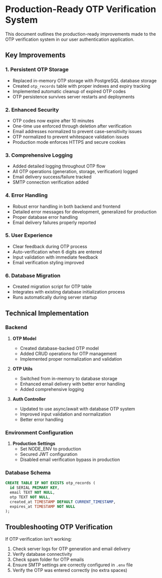# Production-Ready OTP Verification System

This document outlines the production-ready improvements made to the OTP verification system in our user authentication application.

## Key Improvements

### 1. Persistent OTP Storage

- Replaced in-memory OTP storage with PostgreSQL database storage
- Created `otp_records` table with proper indexes and expiry tracking
- Implemented automatic cleanup of expired OTP codes
- OTP persistence survives server restarts and deployments

### 2. Enhanced Security

- OTP codes now expire after 10 minutes
- One-time use enforced through deletion after verification
- Email addresses normalized to prevent case-sensitivity issues
- OTP normalized to prevent whitespace validation issues
- Production mode enforces HTTPS and secure cookies

### 3. Comprehensive Logging

- Added detailed logging throughout OTP flow
- All OTP operations (generation, storage, verification) logged
- Email delivery success/failure tracked
- SMTP connection verification added

### 4. Error Handling

- Robust error handling in both backend and frontend
- Detailed error messages for development, generalized for production
- Proper database error handling
- Email delivery failures properly reported

### 5. User Experience

- Clear feedback during OTP process
- Auto-verification when 6 digits are entered
- Input validation with immediate feedback
- Email verification styling improved

### 6. Database Migration

- Created migration script for OTP table
- Integrates with existing database initialization process
- Runs automatically during server startup

## Technical Implementation

### Backend

1. **OTP Model**
   - Created database-backed OTP model
   - Added CRUD operations for OTP management
   - Implemented proper normalization and validation

2. **OTP Utils**
   - Switched from in-memory to database storage
   - Enhanced email delivery with better error handling
   - Added comprehensive logging

3. **Auth Controller**
   - Updated to use async/await with database OTP system
   - Improved input validation and normalization
   - Better error handling

### Environment Configuration

1. **Production Settings**
   - Set NODE_ENV to production
   - Secured JWT configuration
   - Disabled email verification bypass in production

### Database Schema

```sql
CREATE TABLE IF NOT EXISTS otp_records (
  id SERIAL PRIMARY KEY,
  email TEXT NOT NULL,
  otp TEXT NOT NULL,
  created_at TIMESTAMP DEFAULT CURRENT_TIMESTAMP,
  expires_at TIMESTAMP NOT NULL
);
```

## Troubleshooting OTP Verification

If OTP verification isn't working:

1. Check server logs for OTP generation and email delivery
2. Verify database connectivity
3. Check spam folder for OTP emails
4. Ensure SMTP settings are correctly configured in `.env` file
5. Verify the OTP was entered correctly (no extra spaces)
